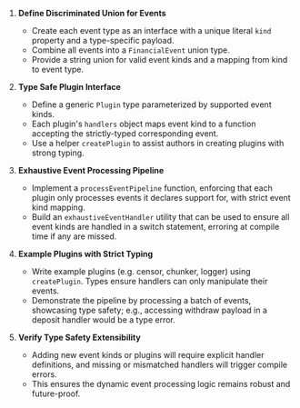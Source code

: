 1. **Define Discriminated Union for Events**  
   - Create each event type as an interface with a unique literal `kind` property and a type-specific payload.
   - Combine all events into a `FinancialEvent` union type.
   - Provide a string union for valid event kinds and a mapping from kind to event type.

2. **Type Safe Plugin Interface**  
   - Define a generic `Plugin` type parameterized by supported event kinds.
   - Each plugin's `handlers` object maps event kind to a function accepting the strictly-typed corresponding event.
   - Use a helper `createPlugin` to assist authors in creating plugins with strong typing.

3. **Exhaustive Event Processing Pipeline**  
   - Implement a `processEventPipeline` function, enforcing that each plugin only processes events it declares support for, with strict event kind mapping.
   - Build an `exhaustiveEventHandler` utility that can be used to ensure all event kinds are handled in a switch statement, erroring at compile time if any are missed.
   
4. **Example Plugins with Strict Typing**  
   - Write example plugins (e.g. censor, chunker, logger) using `createPlugin`. Types ensure handlers can only manipulate their events.
   - Demonstrate the pipeline by processing a batch of events, showcasing type safety; e.g., accessing withdraw payload in a deposit handler would be a type error.

5. **Verify Type Safety Extensibility**
   - Adding new event kinds or plugins will require explicit handler definitions, and missing or mismatched handlers will trigger compile errors.
   - This ensures the dynamic event processing logic remains robust and future-proof.
